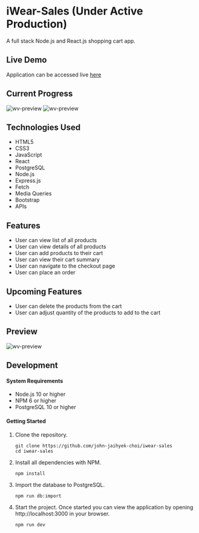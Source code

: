 # iWear-Sales (Under Active Production)
A full stack Node.js and React.js shopping cart app.

## Live Demo
Application can be accessed live [here](https://iwear-sales.johnjhc.com/)

## Current Progress
![wv-preview](https://user-images.githubusercontent.com/57784907/84470118-7687a000-ac37-11ea-9ce1-3f94c8106081.png)
![wv-preview](https://user-images.githubusercontent.com/57784907/84560188-405d2580-acf6-11ea-8f89-39b8710a3169.gif)

## Technologies Used
- HTML5
- CSS3
- JavaScript
- React
- PostgreSQL
- Node.js
- Express.js
- Fetch
- Media Queries
- Bootstrap
- APIs

## Features
- User can view list of all products
- User can view details of all products
- User can add products to their cart
- User can view their cart summary
- User can navigate to the checkout page
- User can place an order

## Upcoming Features

- User can delete the products from the cart
- User can adjust quantity of the products to add to the cart

## Preview
![wv-preview](https://user-images.githubusercontent.com/57784907/78767524-8f29c000-793f-11ea-8d00-be8fcd31f838.gif)

## Development

#### System Requirements

- Node.js 10 or higher
- NPM 6 or higher
- PostgreSQL 10 or higher

#### Getting Started

1. Clone the repository.

    ```shell
    git clone https://github.com/john-jaihyek-choi/iwear-sales
    cd iwear-sales
    ```

1. Install all dependencies with NPM.

    ```shell
    npm install
    ```

1. Import the database to PostgreSQL.

    ```shell
    npm run db:import
    ```

1. Start the project. Once started you can view the application by opening http://localhost:3000 in your browser.

    ```shell
    npm run dev
    ```
